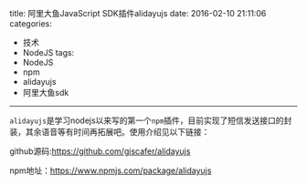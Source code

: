 title: 阿里大鱼JavaScript SDK插件alidayujs
date: 2016-02-10 21:11:06
categories: 
- 技术
- NodeJS
tags:
- NodeJS
- npm
- alidayujs
- 阿里大鱼sdk
---

`alidayujs`是学习nodejs以来写的第一个`npm`插件，目前实现了短信发送接口的封装，其余语音等有时间再拓展吧。使用介绍见以下链接：

<!-- more -->
github源码:https://github.com/giscafer/alidayujs

npm地址：https://www.npmjs.com/package/alidayujs